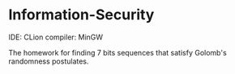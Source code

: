 # Information-Security

IDE: CLion
compiler: MinGW

The homework for finding 7 bits sequences that satisfy Golomb's randomness postulates.
